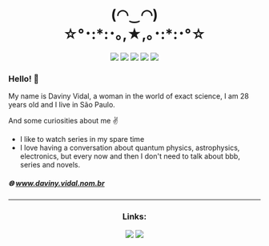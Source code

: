 <h1 align="center">(◠‿◠) <BR>
☆°･:*:･｡,★,｡･:*:･°☆ </h1>

<p align="center">
  <a href="https://www.linkedin.com/in/davinyvidal/"><img src="https://img.shields.io/badge/Perfil-LinkedIn-blue"></a>  
  <a href="https://www.instagram.com/daviny.vidal/"><img src="https://img.shields.io/badge/Perfil-Instragram-orange"></a>  
  <a href="https://www.youtube.com/channel/UCbcIGM1t3Hmzcm5w-gU6PWg"><img src="https://img.shields.io/badge/Canal-YouTube-red"></a>
  <a href="https://www.github.com/davinyvidal/"><img src="https://img.shields.io/badge/Repositório-GitHub-green"></a> 
  <a href="https://www.linkedin.com/company/daviny-vidal/"><img src="https://img.shields.io/badge/Página Company-LinkedIn-blue"></a>  
</p>


### Hello! :wave:
My name is Daviny Vidal, a woman in the world of exact science, I am 28 years old and I live in São Paulo.

And some curiosities about me :v:

- I like to watch series in my spare time
- I love having a conversation about quantum physics, astrophysics, electronics, but every now and then I don't need to talk about bbb, series and novels.

##### 🌐 www.daviny.vidal.nom.br
---

<h3 align="center">Links:</h3>
<p align="center">
  <a href="http://pythoncomarduino.divulgue.info/"><img src="https://img.shields.io/badge/WorkShop-Python%20com%20Arduino-lightgrey"></a> 
  <a href="http://linuxbasicoparadev.divulgue.info/"><img src="https://img.shields.io/badge/WorkShop-Linux%20Básico%20para%20dev-lightgrey"></a>
</p>
